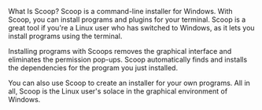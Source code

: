 What Is Scoop?
Scoop is a command-line installer for Windows. With Scoop, you can install programs and plugins for your terminal. Scoop is a great tool if you're a Linux user who has switched to Windows, as it lets you install programs using the terminal.

Installing programs with Scoops removes the graphical interface and eliminates the permission pop-ups. Scoop automatically finds and installs the dependencies for the program you just installed.

You can also use Scoop to create an installer for your own programs. All in all, Scoop is the Linux user's solace in the graphical environment of Windows.